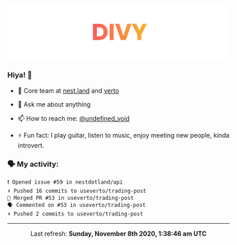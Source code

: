 
![](https://github.com/divy-work/divy-work/raw/master/assets/divy.png)

### Hiya! 👋

- 🔭 Core team at [nest.land](https://github.com/nestdotland/nest.land) and [verto](https://github.com/useverto/verto)

- 💬 Ask me about anything

- 📫 How to reach me: [@undefined_void](https://instagram.com/divy.exe)

- ⚡ Fun fact: I play guitar, listen to music, enjoy meeting new people, kinda introvert.

### 🗣 My activity:

```
❗️ Opened issue #59 in nestdotland/api
⬆️ Pushed 16 commits to useverto/trading-post
🎉 Merged PR #53 in useverto/trading-post
🗣 Commented on #53 in useverto/trading-post
⬆️ Pushed 2 commits to useverto/trading-post
```

------------
<p align="center">Last refresh: <b>Sunday, November 8th 2020, 1:38:46 am UTC</b></p>
